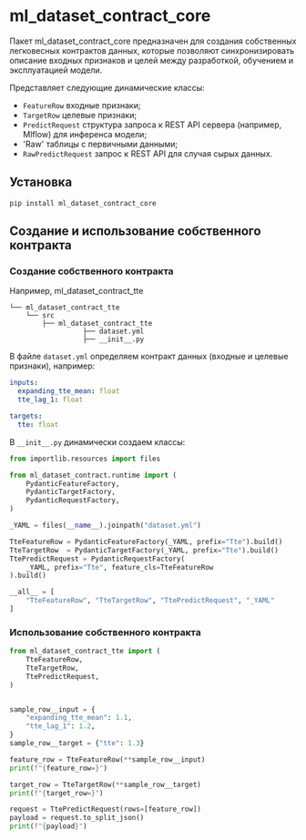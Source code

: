 # ml_dataset_contract_core

Пакет ml_dataset_contract_core предназначен для создания собственных
легковесных контрактов данных, которые позволяют
синхронизировать описание входных признаков и целей между
разработкой, обучением и эксплуатацией модели.

Представляет следующие динамические классы:
- `FeatureRow` входные признаки;
- `TargetRow` целевые признаки;
- `PredictRequest` структура запроса к REST API сервера (например, Mlflow)
                   для инференса модели;
- '<TableName>Raw' таблицы с первичными данными;
- `RawPredictRequest` запрос к REST API для случая сырых данных.


## Установка

```shell
pip install ml_dataset_contract_core
```

## Создание и использование собственного контракта

### Создание собственного контракта

Например, ml_dataset_contract_tte

```
└── ml_dataset_contract_tte
    └── src
        ├── ml_dataset_contract_tte
                  ├── dataset.yml
                  ├── __init__.py
```

В файле `dataset.yml` определяем контракт данных
(входные и целевые признаки), например:
```yaml
inputs:
  expanding_tte_mean: float
  tte_lag_1: float

targets:
  tte: float
```

В `__init__.py` динамически создаем классы:
```python
from importlib.resources import files

from ml_dataset_contract.runtime import (
    PydanticFeatureFactory,
    PydanticTargetFactory,
    PydanticRequestFactory,
)

_YAML = files(__name__).joinpath("dataset.yml")

TteFeatureRow = PydanticFeatureFactory(_YAML, prefix="Tte").build()
TteTargetRow  = PydanticTargetFactory(_YAML, prefix="Tte").build()
TtePredictRequest = PydanticRequestFactory(
    _YAML, prefix="Tte", feature_cls=TteFeatureRow
).build()

__all__ = [
    "TteFeatureRow", "TteTargetRow", "TtePredictRequest", "_YAML"
]
```



### Использование собственного контракта

```python
from ml_dataset_contract_tte import (
    TteFeatureRow,
    TteTargetRow,
    TtePredictRequest,
)


sample_row__input = {
    "expanding_tte_mean": 1.1,
    "tte_lag_1": 1.2,
}
sample_row__target = {"tte": 1.3}

feature_row = TteFeatureRow(**sample_row__input)
print(f"{feature_row=}")

target_row = TteTargetRow(**sample_row__target)
print(f"{target_row=}")

request = TtePredictRequest(rows=[feature_row])
payload = request.to_split_json()
print(f"{payload}")
```
